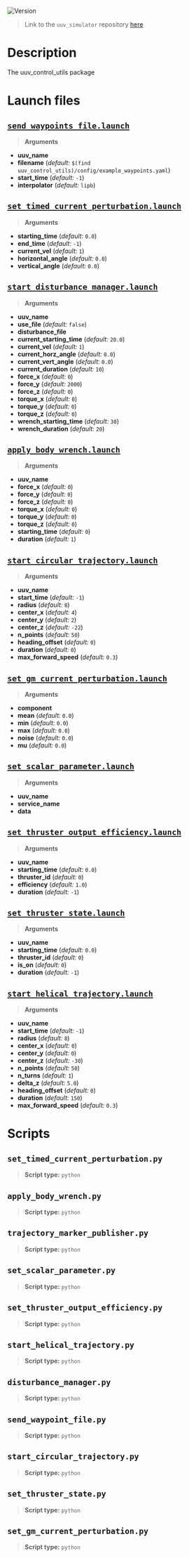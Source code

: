 ![Version](https://img.shields.io/badge/version-0.6.12-brightgreen.svg)

> Link to the `uuv_simulator` repository [here](https://github.com/uuvsimulator/uuv_simulator)

# Description

The uuv_control_utils package

# Launch files

## [`send_waypoints_file.launch`](https://github.com/uuvsimulator/uuv_simulator/tree/master/uuv_control_utils/launch/send_waypoints_file.launch)

> **Arguments**

* **uuv_name**
* **filename** (*default:* `$(find uuv_control_utils)/config/example_waypoints.yaml`)
* **start_time** (*default:* `-1`)
* **interpolator** (*default:* `lipb`)

## [`set_timed_current_perturbation.launch`](https://github.com/uuvsimulator/uuv_simulator/tree/master/uuv_control_utils/launch/set_timed_current_perturbation.launch)

> **Arguments**

* **starting_time** (*default:* `0.0`)
* **end_time** (*default:* `-1`)
* **current_vel** (*default:* `1`)
* **horizontal_angle** (*default:* `0.0`)
* **vertical_angle** (*default:* `0.0`)

## [`start_disturbance_manager.launch`](https://github.com/uuvsimulator/uuv_simulator/tree/master/uuv_control_utils/launch/start_disturbance_manager.launch)

> **Arguments**

* **uuv_name**
* **use_file** (*default:* `false`)
* **disturbance_file**
* **current_starting_time** (*default:* `20.0`)
* **current_vel** (*default:* `1`)
* **current_horz_angle** (*default:* `0.0`)
* **current_vert_angle** (*default:* `0.0`)
* **current_duration** (*default:* `10`)
* **force_x** (*default:* `0`)
* **force_y** (*default:* `2000`)
* **force_z** (*default:* `0`)
* **torque_x** (*default:* `0`)
* **torque_y** (*default:* `0`)
* **torque_z** (*default:* `0`)
* **wrench_starting_time** (*default:* `30`)
* **wrench_duration** (*default:* `20`)

## [`apply_body_wrench.launch`](https://github.com/uuvsimulator/uuv_simulator/tree/master/uuv_control_utils/launch/apply_body_wrench.launch)

> **Arguments**

* **uuv_name**
* **force_x** (*default:* `0`)
* **force_y** (*default:* `0`)
* **force_z** (*default:* `0`)
* **torque_x** (*default:* `0`)
* **torque_y** (*default:* `0`)
* **torque_z** (*default:* `0`)
* **starting_time** (*default:* `0`)
* **duration** (*default:* `1`)

## [`start_circular_trajectory.launch`](https://github.com/uuvsimulator/uuv_simulator/tree/master/uuv_control_utils/launch/start_circular_trajectory.launch)

> **Arguments**

* **uuv_name**
* **start_time** (*default:* `-1`)
* **radius** (*default:* `8`)
* **center_x** (*default:* `4`)
* **center_y** (*default:* `2`)
* **center_z** (*default:* `-22`)
* **n_points** (*default:* `50`)
* **heading_offset** (*default:* `0`)
* **duration** (*default:* `0`)
* **max_forward_speed** (*default:* `0.3`)

## [`set_gm_current_perturbation.launch`](https://github.com/uuvsimulator/uuv_simulator/tree/master/uuv_control_utils/launch/set_gm_current_perturbation.launch)

> **Arguments**

* **component**
* **mean** (*default:* `0.0`)
* **min** (*default:* `0.0`)
* **max** (*default:* `0.0`)
* **noise** (*default:* `0.0`)
* **mu** (*default:* `0.0`)

## [`set_scalar_parameter.launch`](https://github.com/uuvsimulator/uuv_simulator/tree/master/uuv_control_utils/launch/set_scalar_parameter.launch)

> **Arguments**

* **uuv_name**
* **service_name**
* **data**

## [`set_thruster_output_efficiency.launch`](https://github.com/uuvsimulator/uuv_simulator/tree/master/uuv_control_utils/launch/set_thruster_output_efficiency.launch)

> **Arguments**

* **uuv_name**
* **starting_time** (*default:* `0.0`)
* **thruster_id** (*default:* `0`)
* **efficiency** (*default:* `1.0`)
* **duration** (*default:* `-1`)

## [`set_thruster_state.launch`](https://github.com/uuvsimulator/uuv_simulator/tree/master/uuv_control_utils/launch/set_thruster_state.launch)

> **Arguments**

* **uuv_name**
* **starting_time** (*default:* `0.0`)
* **thruster_id** (*default:* `0`)
* **is_on** (*default:* `0`)
* **duration** (*default:* `-1`)

## [`start_helical_trajectory.launch`](https://github.com/uuvsimulator/uuv_simulator/tree/master/uuv_control_utils/launch/start_helical_trajectory.launch)

> **Arguments**

* **uuv_name**
* **start_time** (*default:* `-1`)
* **radius** (*default:* `8`)
* **center_x** (*default:* `0`)
* **center_y** (*default:* `0`)
* **center_z** (*default:* `-30`)
* **n_points** (*default:* `50`)
* **n_turns** (*default:* `1`)
* **delta_z** (*default:* `5.0`)
* **heading_offset** (*default:* `0`)
* **duration** (*default:* `150`)
* **max_forward_speed** (*default:* `0.3`)

# Scripts

## `set_timed_current_perturbation.py`

> **Script type:** `python`

## `apply_body_wrench.py`

> **Script type:** `python`

## `trajectory_marker_publisher.py`

> **Script type:** `python`

## `set_scalar_parameter.py`

> **Script type:** `python`

## `set_thruster_output_efficiency.py`

> **Script type:** `python`

## `start_helical_trajectory.py`

> **Script type:** `python`

## `disturbance_manager.py`

> **Script type:** `python`

## `send_waypoint_file.py`

> **Script type:** `python`

## `start_circular_trajectory.py`

> **Script type:** `python`

## `set_thruster_state.py`

> **Script type:** `python`

## `set_gm_current_perturbation.py`

> **Script type:** `python`

